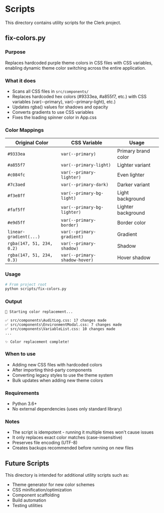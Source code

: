 # Scripts

This directory contains utility scripts for the Clerk project.

## fix-colors.py

### Purpose
Replaces hardcoded purple theme colors in CSS files with CSS variables, enabling dynamic theme color switching across the entire application.

### What it does
- Scans all CSS files in `src/components/`
- Replaces hardcoded hex colors (#9333ea, #a855f7, etc.) with CSS variables (var(--primary), var(--primary-light), etc.)
- Updates rgba() values for shadows and opacity
- Converts gradients to use CSS variables
- Fixes the loading spinner color in App.css

### Color Mappings
| Original Color | CSS Variable | Usage |
|---------------|-------------|-------|
| `#9333ea` | `var(--primary)` | Primary brand color |
| `#a855f7` | `var(--primary-light)` | Lighter variant |
| `#c084fc` | `var(--primary-lighter)` | Even lighter |
| `#7c3aed` | `var(--primary-dark)` | Darker variant |
| `#f3e8ff` | `var(--primary-bg-light)` | Light background |
| `#faf5ff` | `var(--primary-bg-lighter)` | Lighter background |
| `#e9d5ff` | `var(--primary-border)` | Border color |
| `linear-gradient(...)` | `var(--primary-gradient)` | Gradient |
| `rgba(147, 51, 234, 0.2)` | `var(--primary-shadow)` | Shadow |
| `rgba(147, 51, 234, 0.3)` | `var(--primary-shadow-hover)` | Hover shadow |

### Usage

```bash
# From project root
python scripts/fix-colors.py
```

### Output
```
🎨 Starting color replacement...

✅ src/components\AuditLog.css: 17 changes made
✅ src/components\EnvironmentModal.css: 7 changes made
✅ src/components\VariableList.css: 10 changes made
...

✨ Color replacement complete!
```

### When to use
- Adding new CSS files with hardcoded colors
- After importing third-party components
- Converting legacy styles to use the theme system
- Bulk updates when adding new theme colors

### Requirements
- Python 3.6+
- No external dependencies (uses only standard library)

### Notes
- The script is idempotent - running it multiple times won't cause issues
- It only replaces exact color matches (case-insensitive)
- Preserves file encoding (UTF-8)
- Creates backups recommended before running on new files

## Future Scripts

This directory is intended for additional utility scripts such as:
- Theme generator for new color schemes
- CSS minification/optimization
- Component scaffolding
- Build automation
- Testing utilities
